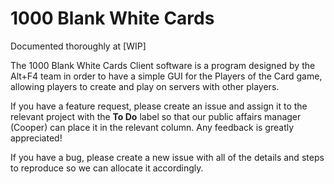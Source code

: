 # 1000 Blank White Cards

Documented thoroughly at [WIP]

The 1000 Blank White Cards Client software is a program designed by the Alt+F4 team in order to have a simple GUI for the Players of the Card game, allowing players to create and play on servers with other players.

If you have a feature request, please create an issue and assign it to the relevant project with the **To Do** label so that our public affairs manager (Cooper) can place it in the relevant column. Any feedback is greatly appreciated!

If you have a bug, please create a new issue with all of the details and steps to reproduce so we can allocate it accordingly.

